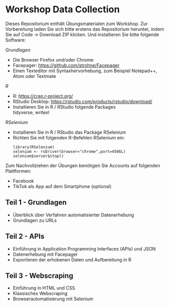 # Workshop Data Collection

Dieses Repositorium enthält Übungsmaterialen zum Workshop. Zur Vorbereitung laden Sie sich bitte erstens das Repositorium herunter, indem Sie auf Code -> Download ZIP klicken. Und installieren Sie bitte folgende Software:

*Grundlagen*
- Die Browser Firefox und/oder Chrome
- Facepager: https://github.com/strohne/Facepager
- Einen Texteditor mit Syntaxhervorhebung, zum Beispiel Notepad++, Atom oder Textmate

*R*
- R: https://cran.r-project.org/
- RStudio Desktop: https://rstudio.com/products/rstudio/download/
- Installieren Sie in R / RStudio folgende Packages\
  tidyverse, writexl
  
 *RSelenium*
- Installieren Sie in R / RStudio das Package RSelenium
- Richten Sie mit folgenden R-Befehlen RSelenium ein: 
  ```
  library(RSelenium)
  selenium <- rsDriver(browser="chrome",port=4566L)
  selenium$server$stop()
  ```
Zum Nachvollziehen der Übungen benötigen Sie Accounts auf folgenden Plattformen:
- Facebook
- TikTok als App auf dem Smartphone (optional)

## Teil 1 - Grundlagen
- Überblick über Verfahren automatisierter Datenerhebung
- Grundlagen zu URLs

## Teil 2 - APIs
- Einführung in Application Programming Interfaces (APIs) und JSON
- Datenerhebung mit Facepager
- Exportieren der erhobenen Daten und Aufbereitung in R

## Teil 3 - Webscraping
- Einführung in HTML und CSS
- Klassisches Webscraping
- Browserautomatisierung mit Selenium
